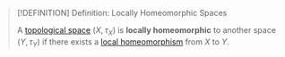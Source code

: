 >[!DEFINITION] Definition: Locally Homeomorphic Spaces
>
>A [topological space](../Topological%20Space.md) $(X, \tau_X)$ is **locally homeomorphic** to another space $(Y, \tau_Y)$ if there exists a [local homeomorphism](Local%20Homeomorphism.md) from $X$ to $Y$.
>